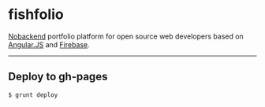 # fishfolio

[Nobackend](http://nobackend.org/) portfolio platform for open source web developers based on [Angular.JS](https://angularjs.org/) and [Firebase](http://firebase.com/).

---

## Deploy to gh-pages

```
$ grunt deploy
```
